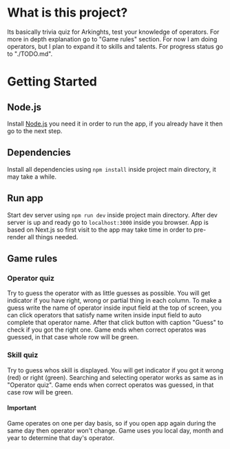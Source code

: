 # What is this project?
Its basically trivia quiz for Arkinghts, test your knowledge of operators. For more in depth explanation go to "Game rules" section. For now I am doing operators, but I plan to expand it to skills and talents.
For progress status go to "./TODO.md".

# Getting Started
## Node.js
Install [Node.js](https://nodejs.org/en/download) you need it in order to run the app, if you already have it then go to the next step.

## Dependencies
Install all dependencies using ```npm install``` inside project main directory, it may take a while.

## Run app
Start dev server using ```npm run dev``` inside project main directory. After dev server is up and ready go to ```localhost:3000``` inside you browser. App is based on Next.js so first visit to the app may take time in order to pre-render all things needed.

## Game rules 
### Operator quiz
Try to guess the operator with as little guesses as possible. You will get indicator if you have right, wrong or partial thing in each column.
To make a guess write the name of operator inside input field at the top of screen, you can click operators that satisfy name writen inside input field to auto complete that operator name. After that click button with caption "Guess" to check if you got the right one.
Game ends when correct operatos was guessed, in that case whole row will be green.

### Skill quiz
Try to guess whos skill is displayed. You will get indicator if you got it wrong (red) or right (green). Searching and selecting operator works as same as in "Operator quiz".
Game ends when correct operatos was guessed, in that case row will be green.

#### Important
Game operates on one per day basis, so if you open app again during the same day then operator won't change. Game uses you local day, month and year to determine that day's operator.